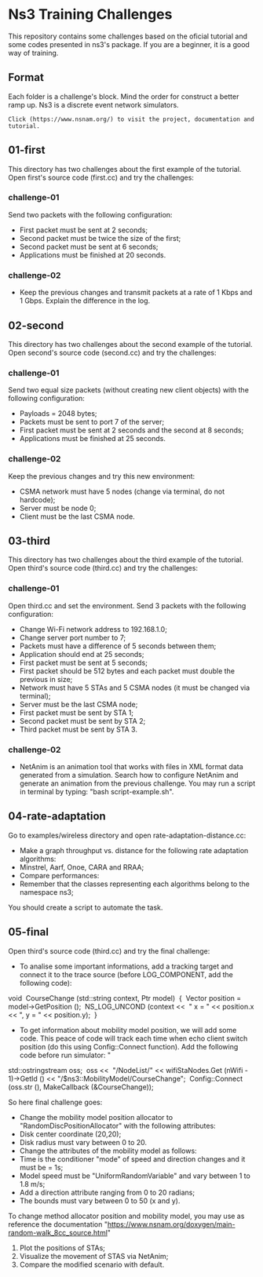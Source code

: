 # Ns3 Training Challenges

This repository contains some challenges based on the oficial tutorial and some codes presented in ns3's package. If you are a beginner, it is a good way of training.

## Format

Each folder is a challenge's block. Mind the order for construct a better ramp up.
Ns3 is a discrete event network simulators.

    Click (https://www.nsnam.org/) to visit the project, documentation and tutorial.

## 01-first

This directory has two challenges about the first example of the tutorial. Open first's source code (first.cc) and try the challenges:

### challenge-01

Send two packets with the following configuration:

* First packet must be sent at 2 seconds;
* Second packet must be twice the size of the first;
* Second packet must be sent at 6 seconds;
* Applications must be finished at 20 seconds.

### challenge-02

* Keep the previous changes and transmit packets at a rate of 1 Kbps and 1 Gbps. Explain the difference in the log.

## 02-second

This directory has two challenges about the second example of the tutorial. Open second's source code (second.cc) and try the challenges:

### challenge-01

Send two equal size packets (without creating new client objects) with the following configuration:

* Payloads = 2048 bytes;
* Packets must be sent to port 7 of the server;
* First packet must be sent at 2 seconds and the second at 8 seconds;
* Applications must be finished at 25 seconds.

### challenge-02

Keep the previous changes and try this new environment:

* CSMA network must have 5 nodes (change via terminal, do not hardcode);
* Server must be node 0;
* Client must be the last CSMA node.

## 03-third

This directory has two challenges about the third example of the tutorial. Open third's source code (third.cc) and try the challenges:

### challenge-01

Open third.cc and set the environment. Send 3 packets with the following configuration:

* Change Wi-Fi network address to 192.168.1.0;
* Change server port number to 7;
* Packets must have a difference of 5 seconds between them;
* Application should end at 25 seconds;
* First packet must be sent at 5 seconds;
* First packet should be 512 bytes and each packet must double the previous in size;
* Network must have 5 STAs and 5 CSMA nodes (it must be changed via terminal);
* Server must be the last CSMA node;
* First packet must be sent by STA 1;
* Second packet must be sent by STA 2;
* Third packet must be sent by STA 3.

### challenge-02

* NetAnim is an animation tool that works with files in XML format data generated from a simulation. Search how to configure NetAnim and generate an animation from the previous challenge. You may run a script in terminal by typing: "bash script-example.sh".

## 04-rate-adaptation

Go to examples/wireless directory and open rate-adaptation-distance.cc:

* Make a graph throughput vs. distance for the following rate adaptation algorithms:
 * Minstrel, Aarf, Onoe, CARA and RRAA;
* Compare performances:
 * Remember that the classes representing each algorithms belong to the namespace ns3;

You should create a script to automate the task.

## 05-final

Open third's source code (third.cc) and try the final challenge:
	
* To analise some important informations, add a tracking target and connect it to the trace source (before LOG_COMPONENT, add the following code):

void ​
CourseChange (std::string context, Ptr<const MobilityModel> model) ​
{ ​
Vector position = model->GetPosition (); ​
NS_LOG_UNCOND (context << ​
" x = " << position.x << ", y = " << position.y); ​
}

* To get information about mobility model position, we will add some code. This peace of code will track each time when echo client switch position (do this using Config::Connect function). Add the following code before run simulator:
​"

std::ostringstream oss; ​
oss << ​
"/NodeList/" << wifiStaNodes.Get (nWifi - 1)->GetId () << ​
"/$ns3::MobilityModel/CourseChange"; ​
Config::Connect (oss.str (), MakeCallback (&CourseChange));

So here final challenge goes:

* Change the mobility model position allocator to "RandomDiscPositionAllocator" with the following attributes:
 * Disk center coordinate (20,20);
 * Disk radius must vary between 0 to 20.
* Change the attributes of the mobility model as follows:
 * Time is the conditioner "mode" of speed and direction changes and it must be = 1s;
 * Model speed must be "UniformRandomVariable" and vary between 1 to 1.8 m/s;
 * Add a direction attribute ranging from 0 to 20 radians;
 * The bounds must vary between 0 to 50 (x and y).

To change method allocator position and mobility model, you may use as reference the documentation "https://www.nsnam.org/doxygen/main-random-walk_8cc_source.html"

1. Plot the positions of STAs;
2. Visualize the movement of STAS via NetAnim;
3. Compare the modified scenario with default.
